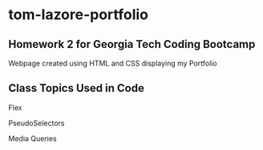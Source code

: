 # tom-lazore-portfolio

##  Homework 2 for Georgia Tech Coding Bootcamp

Webpage created using HTML and CSS displaying my Portfolio

##  Class Topics Used in Code

Flex

PseudoSelectors

Media Queries
